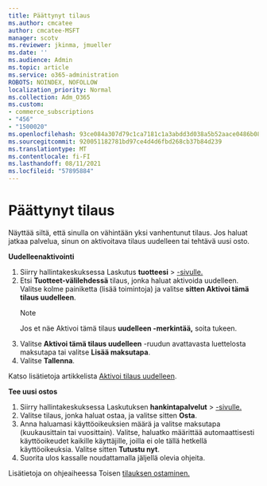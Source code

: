 ```yaml
---
title: Päättynyt tilaus
ms.author: cmcatee
author: cmcatee-MSFT
manager: scotv
ms.reviewer: jkinma, jmueller
ms.date: ''
ms.audience: Admin
ms.topic: article
ms.service: o365-administration
ROBOTS: NOINDEX, NOFOLLOW
localization_priority: Normal
ms.collection: Adm_O365
ms.custom:
- commerce_subscriptions
- "456"
- "1500020"
ms.openlocfilehash: 93ce084a307d79c1ca7181c1a3abdd3d038a5b52aace0486b088cbc6ecb4ff57
ms.sourcegitcommit: 920051182781bd97ce4d4d6fbd268cb37b84d239
ms.translationtype: MT
ms.contentlocale: fi-FI
ms.lasthandoff: 08/11/2021
ms.locfileid: "57895884"
---
```

# <a name="expired-subscription"></a>Päättynyt tilaus

Näyttää siltä, että sinulla on vähintään yksi vanhentunut tilaus. Jos haluat jatkaa palvelua, sinun on aktivoitava tilaus uudelleen tai tehtävä uusi osto.
  
**Uudelleenaktivointi**
  
1. Siirry hallintakeskuksessa Laskutus **tuotteesi** \> [-sivulle.](https://go.microsoft.com/fwlink/p/?linkid=842054)
2. Etsi **Tuotteet-välilehdessä** tilaus, jonka haluat aktivoida uudelleen. Valitse kolme painiketta (lisää toimintoja) ja valitse **sitten Aktivoi tämä tilaus uudelleen**.
    > [!NOTE]
    > Jos et näe Aktivoi tämä tilaus **uudelleen -merkintää,** soita tukeen.
3. Valitse **Aktivoi tämä tilaus uudelleen** -ruudun avattavasta luettelosta maksutapa tai valitse **Lisää maksutapa**.
4. Valitse **Tallenna**.

Katso lisätietoja artikkelista [Aktivoi tilaus uudelleen](https://docs.microsoft.com/microsoft-365/commerce/subscriptions/reactivate-your-subscription).

**Tee uusi ostos**
  
1. Siirry hallintakeskuksessa Laskutuksen **hankintapalvelut** \> [-sivulle.](https://go.microsoft.com/fwlink/p/?linkid=868433)
2. Valitse tilaus, jonka haluat ostaa, ja valitse sitten **Osta**.
3. Anna haluamasi käyttöoikeuksien määrä ja valitse maksutapa (kuukausittain tai vuosittain). Valitse, haluatko määrittää automaattisesti käyttöoikeudet kaikille käyttäjille, joilla ei ole tällä hetkellä käyttöoikeuksia. Valitse sitten **Tutustu nyt**.
4. Suorita ulos kassalle noudattamalla jäljellä olevia ohjeita.

Lisätietoja on ohjeaiheessa Toisen [tilauksen ostaminen.](https://docs.microsoft.com/microsoft-365/commerce/buy-another-subscription)